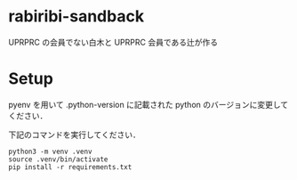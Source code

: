# rabiribi-sandback

UPRPRC の会員でない白木と UPRPRC 会員である辻が作る

# Setup

pyenv を用いて .python-version に記載された python のバージョンに変更してください．

下記のコマンドを実行してください．

```
python3 -m venv .venv
source .venv/bin/activate
pip install -r requirements.txt
```
